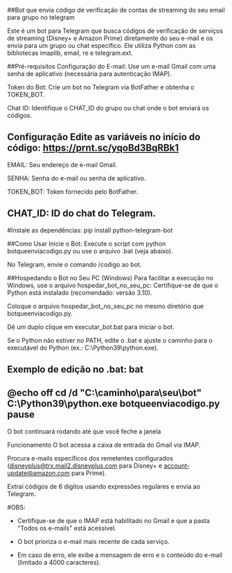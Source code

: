 ##Bot que envia código de verificação de contas de streaming do seu email para grupo no telegram

Este é um bot para Telegram que busca códigos de verificação de serviços de streaming (Disney+ e Amazon Prime) diretamente do seu e-mail e os envia para um grupo ou chat específico. Ele utiliza Python com as bibliotecas imaplib, email, re e telegram.ext.


##Pré-requisitos
Configuração do E-mail: Use um e-mail Gmail com uma senha de aplicativo (necessária para autenticação IMAP).

Token do Bot: Crie um bot no Telegram via BotFather e obtenha o TOKEN_BOT.

Chat ID: Identifique o CHAT_ID do grupo ou chat onde o bot enviará os códigos.

Configuração
Edite as variáveis no início do código:
https://prnt.sc/yqoBd3BqRBk1
--------
EMAIL: Seu endereço de e-mail Gmail.

SENHA: Senha do e-mail ou senha de aplicativo.

TOKEN_BOT: Token fornecido pelo BotFather.

CHAT_ID: ID do chat do Telegram.
---------

#Instale as dependências:
pip install python-telegram-bot

##Como Usar
Inicie o Bot: Execute o script com python botqueenviacodigo.py ou use o arquivo .bat (veja abaixo).

No Telegram, envie o comando /codigo ao bot.

##Hospedando o Bot no Seu PC (Windows)
Para facilitar a execução no Windows, use o arquivo hospedar_bot_no_seu_pc:
Certifique-se de que o Python está instalado (recomendado: versão 3.10).

Coloque o arquivo hospedar_bot_no_seu_pc no mesmo diretório que botqueenviacodigo.py.

Dê um duplo clique em executar_bot.bat para iniciar o bot.

Se o Python não estiver no PATH, edite o .bat e ajuste o caminho para o executável do Python (ex.: C:\Python39\python.exe).

Exemplo de edição no .bat:
bat
---
@echo off
cd /d "C:\caminho\para\seu\bot"
C:\Python39\python.exe botqueenviacodigo.py
pause
---

O bot continuará rodando até que você feche a janela


Funcionamento
O bot acessa a caixa de entrada do Gmail via IMAP.

Procura e-mails específicos dos remetentes configurados (disneyplus@trx.mail2.disneyplus.com para Disney+ e account-update@amazon.com para Prime).

Extrai códigos de 6 dígitos usando expressões regulares e envia ao Telegram.

#OBS:

- Certifique-se de que o IMAP está habilitado no Gmail e que a pasta "Todos os e-mails" está acessível.

- O bot prioriza o e-mail mais recente de cada serviço.

- Em caso de erro, ele exibe a mensagem de erro e o conteúdo do e-mail (limitado a 4000 caracteres).





